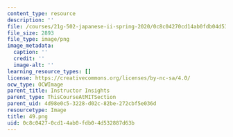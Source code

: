 ```yaml
---
content_type: resource
description: ''
file: /courses/21g-502-japanese-ii-spring-2020/0c8c04270cd14ab0fdb04d532887d63b_49.png
file_size: 2893
file_type: image/png
image_metadata:
  caption: ''
  credit: ''
  image-alt: ''
learning_resource_types: []
license: https://creativecommons.org/licenses/by-nc-sa/4.0/
ocw_type: OCWImage
parent_title: Instructor Insights
parent_type: ThisCourseAtMITSection
parent_uid: 4d98e0c5-3228-d02c-82be-272cbf5e036d
resourcetype: Image
title: 49.png
uid: 0c8c0427-0cd1-4ab0-fdb0-4d532887d63b
---
```

